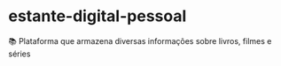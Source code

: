 # estante-digital-pessoal
📚 Plataforma que armazena diversas informações sobre livros, filmes e séries
